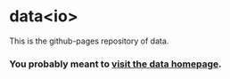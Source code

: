 # data&lt;io&gt;

This is the github-pages repository of data<io>.

### You probably meant to <a href="https://sitterheim.github.io/data.io-home/">visit the data<io> homepage</a>.
